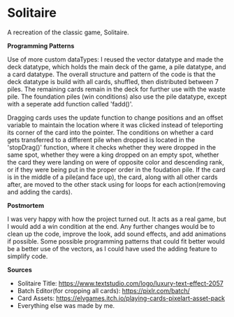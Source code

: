 # Solitaire
 A recreation of the classic game, Solitaire.

**Programming Patterns** 

Use of more custom dataTypes: I reused the vector datatype and made the deck datatype, which holds the main deck of the game, a pile datatype, and a card datatype. The overall structure and pattern of the code is that the deck datatype is build with all cards, shuffled, then distributed between 7 piles. The remaining cards remain in the deck for further use with the waste pile. The foundation piles (win conditions) also use the pile datatype, except with a seperate add function called 'fadd()'. 

Dragging cards uses the update function to change positions and an offset variable to maintain the location where it was clicked instead of teleporting its corner of the card into the pointer. The conditions on whether a card gets transferred to a different pile when dropped is located in the 'stopDrag()' function, where it checks whether they were dropped in the same spot, whether they were a king dropped on an empty spot, whether the card they were landing on were of opposite color and descending rank, or if they were being put in the proper order in the foudation pile. If the card is in the middle of a pile(and face up), the card, along with all other cards after, are moved to the other stack using for loops for each action(removing and adding the cards).

**Postmortem**

I was very happy with how the project turned out. It acts as a real game, but I would add a win condition at the end. Any further changes would be to clean up the code, improve the look, add sound effects, and add animations if possible. Some possible programming patterns that could fit better would be a better use of the vectors, as I could have used the adding feature to simplify code.

**Sources**
- Solitaire Title: https://www.textstudio.com/logo/luxury-text-effect-2057
- Batch Editor(for cropping all cards): https://pixlr.com/batch/
- Card Assets: https://elvgames.itch.io/playing-cards-pixelart-asset-pack
- Everything else was made by me.